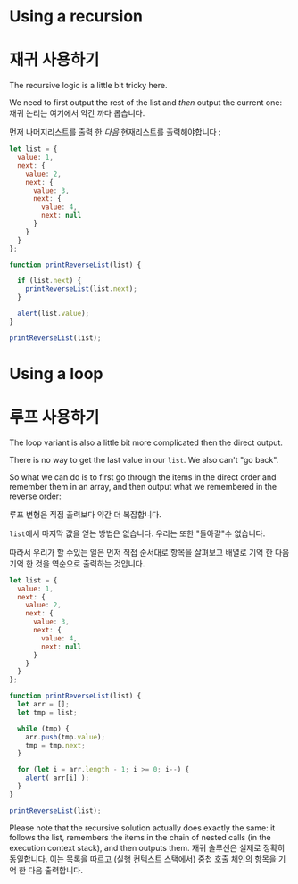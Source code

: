 # Using a recursion
# 재귀 사용하기

The recursive logic is a little bit tricky here.

We need to first output the rest of the list and *then* output the current one:
재귀 논리는 여기에서 약간 까다 롭습니다.

먼저 나머지리스트를 출력 한 *다음* 현재리스트를 출력해야합니다 :

```js run
let list = {
  value: 1,
  next: {
    value: 2,
    next: {
      value: 3,
      next: {
        value: 4,
        next: null
      }
    }
  }
};

function printReverseList(list) {

  if (list.next) {
    printReverseList(list.next);
  }

  alert(list.value);
}

printReverseList(list);
```

# Using a loop
# 루프 사용하기

The loop variant is also a little bit more complicated then the direct output.

There is no way to get the last value in our `list`. We also can't "go back".

So what we can do is to first go through the items in the direct order and remember them in an array, and then output what we remembered in the reverse order:


루프 변형은 직접 출력보다 약간 더 복잡합니다.

`list`에서 마지막 값을 얻는 방법은 없습니다. 우리는 또한 "돌아갈"수 없습니다.

따라서 우리가 할 수있는 일은 먼저 직접 순서대로 항목을 살펴보고 배열로 기억 한 다음 기억 한 것을 역순으로 출력하는 것입니다.

```js run
let list = {
  value: 1,
  next: {
    value: 2,
    next: {
      value: 3,
      next: {
        value: 4,
        next: null
      }
    }
  }
};

function printReverseList(list) {
  let arr = [];
  let tmp = list;

  while (tmp) {
    arr.push(tmp.value);
    tmp = tmp.next;
  }

  for (let i = arr.length - 1; i >= 0; i--) {
    alert( arr[i] );
  }
}

printReverseList(list);
```

Please note that the recursive solution actually does exactly the same: it follows the list, remembers the items in the chain of nested calls (in the execution context stack), and then outputs them. 
재귀 솔루션은 실제로 정확히 동일합니다. 이는 목록을 따르고 (실행 컨텍스트 스택에서) 중첩 호출 체인의 항목을 기억 한 다음 출력합니다.